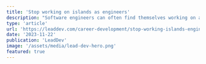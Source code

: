 ```yaml
---
title: 'Stop working on islands as engineers'
description: "Software engineers can often find themselves working on an island, but this isn't an effective route to success. Here's how to build a raft, FaST, and get back on the mainland."
type: 'article'
url: 'https://leaddev.com/career-development/stop-working-islands-engineers'
date: '2023-11-22'
publication: 'LeadDev'
image: '/assets/media/lead-dev-hero.png'
featured: true
---
```

